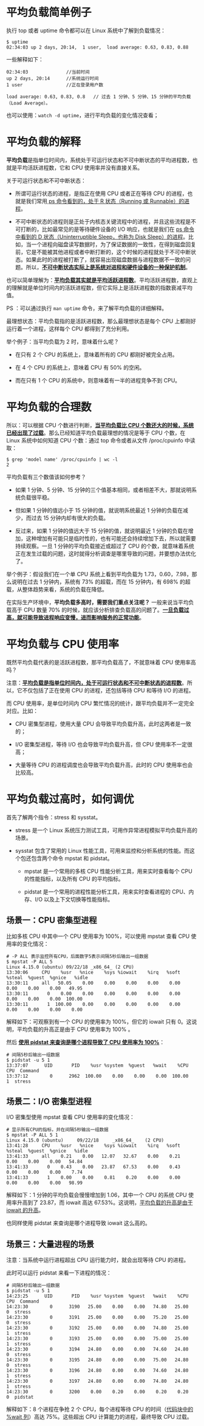 # 平均负载简单例子

执行 top 或者 uptime 命令都可以在 Linux 系统中了解到负载情况：

```
$ uptime
02:34:03 up 2 days, 20:14,  1 user,  load average: 0.63, 0.83, 0.88
```

一些解释如下：

```
02:34:03              //当前时间
up 2 days, 20:14      //系统运行时间
1 user                //正在登录用户数 

load average: 0.63, 0.83, 0.8   // 过去 1 分钟、5 分钟、15 分钟的平均负载（Load Average）。
```



也可以使用：`watch -d uptime`，进行平均负载的变化情况查看；



# 平均负载的解释

**平均负载**是指单位时间内，系统处于可运行状态和不可中断状态的平均进程数，也就是平均活跃进程数，它和 CPU 使用率并没有直接关系。

关于可运行状态和不可中断状态：

- 所谓可运行状态的进程，是指正在使用 CPU 或者正在等待 CPU 的进程，也就是我们常用<u> ps 命令看到的，处于 R 状态（Running 或 Runnable）的进程</u>。

- 不可中断状态的进程则是正处于内核态关键流程中的进程，并且这些流程是不可打断的，比如最常见的是等待硬件设备的 I/O 响应，也就是我们在 <u>ps 命令中看到的 D 状态（Uninterruptible Sleep，也称为 Disk Sleep）的进程</u>。比如，当一个进程向磁盘读写数据时，为了保证数据的一致性，在得到磁盘回复前，它是不能被其他进程或者中断打断的，这个时候的进程就处于不可中断状态。如果此时的进程被打断了，就容易出现磁盘数据与进程数据不一致的问题。所以，**<u>不可中断状态实际上是系统对进程和硬件设备的一种保护机制</u>**。



也可以简单理解为：**<u>平均负载其实就是平均活跃进程数</u>**。平均活跃进程数，直观上的理解就是单位时间内的活跃进程数，但它实际上是活跃进程数的指数衰减平均值。



PS ：可以通过执行 `man uptime` 命令，来了解平均负载的详细解释。



最理想状态：平均负载指的是活跃进程数，那么最理想状态是每个 CPU 上都刚好运行着一个进程，这样每个 CPU 都得到了充分利用。

举个例子：当平均负载为 2 时，意味着什么呢？

- 在只有 2 个 CPU 的系统上，意味着所有的 CPU 都刚好被完全占用。

- 在 4 个 CPU 的系统上，意味着 CPU 有 50% 的空闲。

- 而在只有 1 个 CPU 的系统中，则意味着有一半的进程竞争不到 CPU。



# 平均负载的合理数

所以：可以根据 CPU 个数进行判断，**<u>当平均负载比 CPU 个数还大的时候，系统已经出现了过载</u>**。那么已经知道平均负载最理想的情况是等于 CPU 个数，在 Linux 系统中如何知道 CPU 个数：通过 top 命令或者从文件 /proc/cpuinfo 中读取：

```
$ grep 'model name' /proc/cpuinfo | wc -l
2
```

平均负载有三个数值该如何参考？

- 如果 1 分钟、5 分钟、15 分钟的三个值基本相同，或者相差不大，那就说明系统负载很平稳。

- 但如果 1 分钟的值远小于 15 分钟的值，就说明系统最近 1 分钟的负载在减少，而过去 15 分钟内却有很大的负载。

- 反过来，如果 1 分钟的值远大于 15 分钟的值，就说明最近 1 分钟的负载在增加，这种增加有可能只是临时性的，也有可能还会持续增加下去，所以就需要持续观察。一旦 1 分钟的平均负载接近或超过了 CPU 的个数，就意味着系统正在发生过载的问题，这时就得分析调查是哪里导致的问题，并要想办法优化了。



举个例子：假设我们在一个单 CPU 系统上看到平均负载为 1.73，0.60，7.98，那么说明在过去 1 分钟内，系统有 73% 的超载，而在 15 分钟内，有 698% 的超载，从整体趋势来看，系统的负载在降低。



在实际生产环境中，**平均负载多高时，需要我们重点关注呢？** 一般来说当平均负载高于 CPU 数量 70% 的时候，就应该分析排查负载高的问题了。**<u>一旦负载过高，就可能导致进程响应变慢，进而影响服务的正常功能</u>**。



# 平均负载与 CPU 使用率

既然平均负载代表的是活跃进程数，那平均负载高了，不就意味着 CPU 使用率高吗？

注意：**<u>平均负载是指单位时间内，处于可运行状态和不可中断状态的进程数</u>**。所以，它不仅包括了正在使用 CPU 的进程，还包括等待 CPU 和等待 I/O 的进程。

而 CPU 使用率，是单位时间内 CPU 繁忙情况的统计，跟平均负载并不一定完全对应。比如：

- CPU 密集型进程，使用大量 CPU 会导致平均负载升高，此时这两者是一致的；

- I/O 密集型进程，等待 I/O 也会导致平均负载升高，但 CPU 使用率不一定很高；

- 大量等待 CPU 的进程调度也会导致平均负载升高，此时的 CPU 使用率也会比较高。



# 平均负载过高时，如何调优

首先了解两个指令：stress 和 sysstat。

- stress 是一个 Linux 系统压力测试工具，可用作异常进程模拟平均负载升高的场景。

- sysstat 包含了常用的 Linux 性能工具，可用来监控和分析系统的性能。而这个包还包含两个命令 mpstat 和 pidstat。
  
  - mpstat 是一个常用的多核 CPU 性能分析工具，用来实时查看每个 CPU 的性能指标，以及所有 CPU 的平均指标。
  
  - pidstat 是一个常用的进程性能分析工具，用来实时查看进程的 CPU、内存、I/O 以及上下文切换等性能指标。



## 场景一：CPU 密集型进程

比如多核 CPU 中其中一个 CPU 使用率为 100%，可以使用 mpstat 查看 CPU 使用率的变化情况：

```
# -P ALL 表示监控所有CPU，后面数字5表示间隔5秒后输出一组数据
$ mpstat -P ALL 5
Linux 4.15.0 (ubuntu) 09/22/18 _x86_64_ (2 CPU)
13:30:06     CPU    %usr   %nice    %sys %iowait    %irq   %soft  %steal  %guest  %gnice   %idle
13:30:11     all   50.05    0.00    0.00    0.00    0.00    0.00    0.00    0.00    0.00   49.95
13:30:11       0    0.00    0.00    0.00    0.00    0.00    0.00    0.00    0.00    0.00  100.00
13:30:11       1  100.00    0.00    0.00    0.00    0.00    0.00    0.00    0.00    0.00    0.00
```

解释如下：可观察到有一个 CPU 的使用率为 100%，但它的 iowait 只有 0。这说明，平均负载的升高正是由于 CPU 使用率为 100% 。



然后 **<u>使用 pidstat 来查询是哪个进程导致了 CPU 使用率为 100%</u>**：

```
# 间隔5秒后输出一组数据
$ pidstat -u 5 1
13:37:07      UID       PID    %usr %system  %guest   %wait    %CPU   CPU  Command
13:37:12        0      2962  100.00    0.00    0.00    0.00  100.00     1  stress
```



## 场景二：I/O 密集型进程

I/O 密集型使用 mpstat 查看 CPU 使用率的变化情况：

```
# 显示所有CPU的指标，并在间隔5秒输出一组数据
$ mpstat -P ALL 5 1
Linux 4.15.0 (ubuntu)     09/22/18     _x86_64_    (2 CPU)
13:41:28     CPU    %usr   %nice    %sys %iowait    %irq   %soft  %steal  %guest  %gnice   %idle
13:41:33     all    0.21    0.00   12.07   32.67    0.00    0.21    0.00    0.00    0.00   54.84
13:41:33       0    0.43    0.00   23.87   67.53    0.00    0.43    0.00    0.00    0.00    7.74
13:41:33       1    0.00    0.00    0.81    0.20    0.00    0.00    0.00    0.00    0.00   98.99
```

解释如下：1 分钟的平均负载会慢慢增加到 1.06，其中一个 CPU 的系统 CPU 使用率升高到了 23.87，而 iowait 高达 67.53%。这说明，<u>平均负载的升高是由于 iowait 的升高</u>。

也同样使用 pidstat 来查询是哪个进程导致 iowait 这么高的。



## 场景三：大量进程的场景

注意：当系统中运行进程超出 CPU 运行能力时，就会出现等待 CPU 的进程。

此时可以运行 pidstat 来看一下进程的情况：

```
# 间隔5秒后输出一组数据
$ pidstat -u 5 1
14:23:25      UID       PID    %usr %system  %guest   %wait    %CPU   CPU  Command
14:23:30        0      3190   25.00    0.00    0.00   74.80   25.00     0  stress
14:23:30        0      3191   25.00    0.00    0.00   75.20   25.00     0  stress
14:23:30        0      3192   25.00    0.00    0.00   74.80   25.00     1  stress
14:23:30        0      3193   25.00    0.00    0.00   75.00   25.00     1  stress
14:23:30        0      3194   24.80    0.00    0.00   74.60   24.80     0  stress
14:23:30        0      3195   24.80    0.00    0.00   75.00   24.80     0  stress
14:23:30        0      3196   24.80    0.00    0.00   74.60   24.80     1  stress
14:23:30        0      3197   24.80    0.00    0.00   74.80   24.80     1  stress
14:23:30        0      3200    0.00    0.20    0.00    0.20    0.20     0  pidstat
```

解释如下：8 个进程在争抢 2 个 CPU，每个进程等待 CPU 的时间（<u>代码块中的 %wait 列</u>）高达 75%。这些超出 CPU 计算能力的进程，最终导致 CPU 过载。
